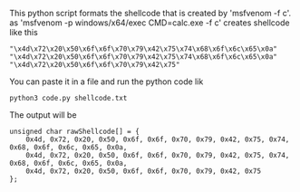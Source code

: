 This python script formats the shellcode that is created by 'msfvenom -f c'.
as 'msfvenom -p windows/x64/exec CMD=calc.exe -f c' creates shellcode like this 

```
"\x4d\x72\x20\x50\x6f\x6f\x70\x79\x42\x75\x74\x68\x6f\x6c\x65\x0a"
"\x4d\x72\x20\x50\x6f\x6f\x70\x79\x42\x75\x74\x68\x6f\x6c\x65\x0a"
"\x4d\x72\x20\x50\x6f\x6f\x70\x79\x42\x75"
```
You can paste it in a file and run the python code lik 
```
python3 code.py shellcode.txt
```

The output will be
```
unsigned char rawShellcode[] = {
	0x4d, 0x72, 0x20, 0x50, 0x6f, 0x6f, 0x70, 0x79, 0x42, 0x75, 0x74, 0x68, 0x6f, 0x6c, 0x65, 0x0a,
	0x4d, 0x72, 0x20, 0x50, 0x6f, 0x6f, 0x70, 0x79, 0x42, 0x75, 0x74, 0x68, 0x6f, 0x6c, 0x65, 0x0a,
	0x4d, 0x72, 0x20, 0x50, 0x6f, 0x6f, 0x70, 0x79, 0x42, 0x75
};
```
